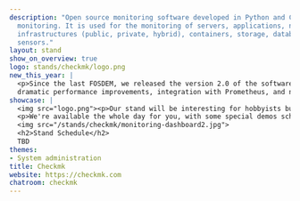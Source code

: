 ```yaml
---
description: "Open source monitoring software developed in Python and C++ for IT Infrastructure
  monitoring. It is used for the monitoring of servers, applications, networks, cloud
  infrastructures (public, private, hybrid), containers, storage, databases and environment
  sensors."
layout: stand
show_on_overview: true
logo: stands/checkmk/logo.png
new_this_year: |
  <p>Since the last FOSDEM, we released the version 2.0 of the software which includes an overhaul of the GUI,
  dramatic performance improvements, integration with Prometheus, and ntop for a more holistic approach in monitoring, among others.</p>
showcase: |
  <img src="logo.png"><p>Our stand will be interesting for hobbyists building their homelab or IT professionals who are managing their organization's infrastructure. At our stand we'll share some insights of what we learned in the field, explain some of our problem-solving approach in the job and show some demos. We'll also share how we are trying to bridge the gap between IT Ops and DevOps teams &mdash; two teams that historically have been working in silos &mdash; to improve collaboration. </p>
  <p>We're available the whole day for you, with some special demos scheduled.</p>
  <img src="/stands/checkmk/monitoring-dashboard2.jpg">
  <h2>Stand Schedule</h2>
  TBD
themes:
- System administration
title: Checkmk
website: https://checkmk.com
chatroom: checkmk
---
```

